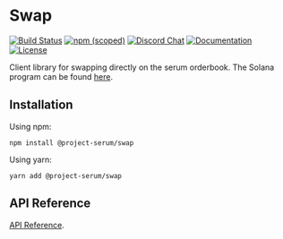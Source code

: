 # Swap

[![Build Status](https://travis-ci.com/project-serum/serum-ts.svg?branch=master)](https://travis-ci.com/project-serum/serum-ts)
[![npm (scoped)](https://img.shields.io/npm/v/@project-serum/swap)](https://www.npmjs.com/package/@project-serum/swap)
[![Discord Chat](https://img.shields.io/discord/739225212658122886?color=blueviolet)](https://discord.com/channels/739225212658122886)
[![Documentation](https://img.shields.io/badge/typedoc-documentation-blue)](https://project-serum.github.io/serum-ts/swap/classes/swap.html)
[![License](https://img.shields.io/github/license/project-serum/serum-dex?color=blue)](https://opensource.org/licenses/Apache-2.0)

Client library for swapping directly on the serum orderbook.
The Solana program can be found [here](https://github.com/project-serum/swap).

## Installation

Using npm:

```
npm install @project-serum/swap
```

Using yarn:

```
yarn add @project-serum/swap
```

## API Reference

[API Reference](https://project-serum.github.io/serum-ts/swap/classes/swap.html).
